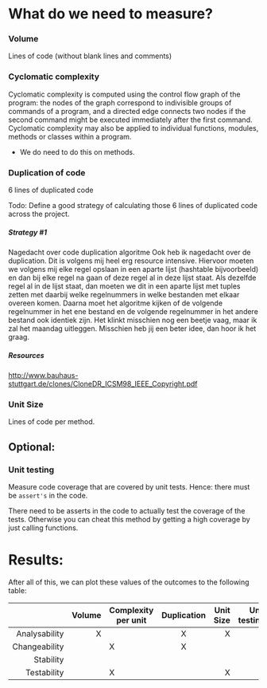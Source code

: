 # What do we need to measure?

### Volume
Lines of code (without blank lines and comments)

### Cyclomatic complexity
Cyclomatic complexity is computed using the control flow graph of the program: the nodes of the graph correspond to indivisible groups of commands of a program, and a directed edge connects two nodes if the second command might be executed immediately after the first command. Cyclomatic complexity may also be applied to individual functions, modules, methods or classes within a program.

* We do need to do this on methods.

### Duplication of code
6 lines of duplicated code

Todo:
Define a good strategy of calculating those 6 lines of duplicated code across the project.

##### Strategy #1
Nagedacht over code duplication algoritme
Ook heb ik nagedacht over de duplication. Dit is volgens mij heel erg resource intensive. Hiervoor moeten we volgens mij elke regel opslaan in een aparte lijst (hashtable bijvoorbeeld) en dan bij elke regel na gaan of deze regel al in deze lijst staat. Als dezelfde regel al in de lijst staat, dan moeten we dit in een aparte lijst met tuples zetten met daarbij welke regelnummers in welke bestanden met elkaar overeen komen. Daarna moet het algoritme kijken of de volgende regelnummer in het ene bestand en de volgende regelnummer in het andere bestand ook identiek zijn. Het klinkt misschien nog een beetje vaag, maar ik zal het maandag uitleggen. Misschien heb jij een beter idee, dan hoor ik het graag.

##### Resources
http://www.bauhaus-stuttgart.de/clones/CloneDR_ICSM98_IEEE_Copyright.pdf

### Unit Size
Lines of code per method.

## Optional:

### Unit testing
Measure code coverage that are covered by unit tests. Hence: there must be `assert's` in the code.

There need to be asserts in the code to actually test the coverage of the tests. Otherwise you can cheat this method by getting a high coverage by just calling functions.

# Results:
After all of this, we can plot these values of the outcomes to the following table:

| | Volume | Complexity per unit | Duplication | Unit Size | Unit testing  |
|--:|--:|------------- |:-------------:| -----:|---:|
| Analysability | X |  | X | X | X | 
| Changeability |  | X | X |  |
| Stability	   |  |  |  |  | X |
| Testability   |  | X |  | X | X |
